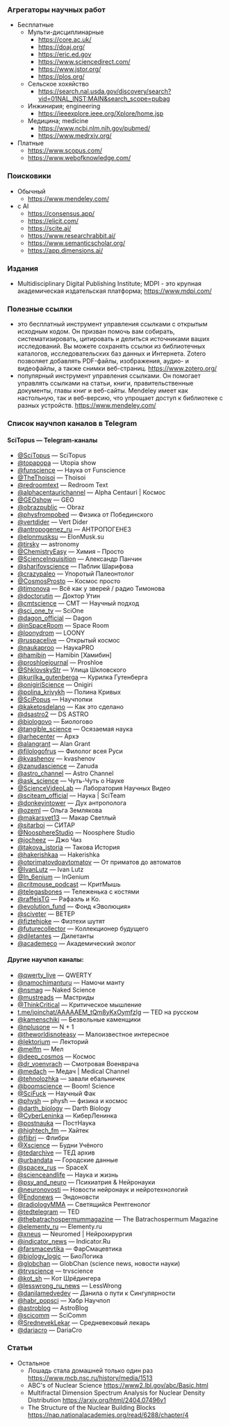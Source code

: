 ### Агрегаторы научных работ

- Бесплатные
    - Мульти-дисциплинарные
        - https://core.ac.uk/
        - https://doaj.org/
        - https://eric.ed.gov
        - https://www.sciencedirect.com/
        - https://www.jstor.org/
        - https://plos.org/
    - Сельское хохяйство
        - https://search.nal.usda.gov/discovery/search?vid=01NAL_INST:MAIN&search_scope=pubag
    - Инжинирия; engineering
        - https://ieeexplore.ieee.org/Xplore/home.jsp
    - Медицина; medicine
        - https://www.ncbi.nlm.nih.gov/pubmed/
        - https://www.medrxiv.org/
- Платные
    - https://www.scopus.com/
    - https://www.webofknowledge.com/


### Поисковики

- Обычный
    - https://www.mendeley.com/
- с AI
    - https://consensus.app/
    - https://elicit.com/
    - https://scite.ai/
    - https://www.researchrabbit.ai/
    - https://www.semanticscholar.org/
    - https://app.dimensions.ai/

### Издания

- Multidisciplinary Digital Publishing Institute; MDPI - это крупная академическая издательская платформа; https://www.mdpi.com/

### Полезные ссылки

- это бесплатный инструмент управления ссылками с открытым исходным кодом. Он призван помочь вам собирать, систематизировать, цитировать и делиться источниками ваших исследований. Вы можете сохранять ссылки из библиотечных каталогов, исследовательских баз данных и Интернета. Zotero позволяет добавлять PDF-файлы, изображения, аудио- и видеофайлы, а также снимки веб-страниц. https://www.zotero.org/
- популярный инструмент управления ссылками. Он помогает управлять ссылками на статьи, книги, правительственные документы, главы книг и веб-сайты. Mendeley имеет как настольную, так и веб-версию, что упрощает доступ к библиотеке с разных устройств. https://www.mendeley.com/

### Список научпоп каналов в Telegram

#### SciTopus — Telegram-каналы

- [@SciTopus](https://t.me/SciTopus) — SciTopus
- [@topapopa](https://t.me/topapopa) — Utopia show
- [@funscience](https://t.me/funscience) — Наука от Funscience
- [@TheThoisoi](https://t.me/TheThoisoi) — Thoisoi
- [@redroomtext](https://t.me/redroomtext) — Redroom Text
- [@alphacentaurichannel](https://t.me/alphacentaurichannel) — Alpha Centauri | Космос
- [@GEOshow](https://t.me/GEOSHOW) — GEO
- [@obrazpublic](https://t.me/obrazpublic) — Obraz
- [@physfrompobed](https://t.me/physfrompobed) — Физика от Побединского
- [@vertdider](https://t.me/vertdider) — Vert Dider
- [@antropogenez_ru](https://t.me/antropogenez_ru) — АНТРОПОГЕНЕЗ
- [@elonmusksu](https://t.me/elonmusksu) — ElonMusk.su
- [@tirsky](https://t.me/tirsky) — astronomy
- [@ChemistryEasy](https://t.me/ChemistryEasy) — Химия – Просто
- [@ScienceInquisition](https://t.me/ScienceInquisition) — Александр Панчин
- [@sharifovscience](https://t.me/sharifovscience) — Паблик Шарифова
- [@crazypaleo](https://t.me/crazypaleo) — Упоротый Палеонтолог
- [@CosmosProsto](https://t.me/cosmosprosto) — Космос просто
- [@timonova](https://t.me/timonova) — Всё как у зверей / радио Тимонова
- [@doctorutin](https://t.me/doctorutin) — Доктор Утин
- [@cmtscience](https://t.me/cmtscience) — СМТ — Научный подход
- [@sci_one_tv](https://t.me/sci_one_tv) — SciOne
- [@dagon_official](https://t.me/dagon_official) — Dagon
- [@inSpaceRoom](https://t.me/inSpaceRoom) — Space Room
- [@loonydrom](https://t.me/loonydrom) — LOONY
- [@ruspacelive](https://t.me/ruspacelive) — Открытый космос
- [@naukaproo](https://t.me/naukaproo) — НаукаPRO
- [@hamibin](https://t.me/hamibin) — Hamibin [Хамибин]
- [@proshloejournal](https://t.me/proshloejournal) — Proshloe
- [@ShklovskyStr](https://t.me/ShklovskyStr) — Улица Шкловского
- [@kurilka_gutenberga](https://t.me/kurilka_gutenberga) — Курилка Гутенберга
- [@onigiriScience](https://t.me/onigiriScience) — Onigiri
- [@polina_krivykh](https://t.me/polina_krivykh) — Полина Кривых
- [@SciPopus](https://t.me/scipopus) — Научпопки
- [@kaketosdelano](https://t.me/kaketosdelano) — Как это сделано
- [@dsastro2](https://t.me/dsastro2) — DS ASTRO
- [@biologovo](https://t.me/biologovo) — Биологово
- [@tangible_science](https://t.me/tangible_science) — Осязаемая наука
- [@arhecenter](https://t.me/arhecenter) — Архэ
- [@alangrant](https://t.me/alangrant) — Alan Grant
- [@filologofrus](https://t.me/filologofrus) — Филолог всея Руси
- [@kvashenov](https://t.me/kvashenov) — kvashenov
- [@zanudascience](https://t.me/zanudascience) — Zanuda
- [@astro_channel](https://t.me/astro_channel) — Astro Channel
- [@ask_science](https://t.me/ask_science) — Чуть-Чуть о Науке
- [@ScienceVideoLab](https://t.me/ScienceVideoLab) — Лаборатория Научных Видео
- [@sciteam_official](https://t.me/sciteam_official) — Наука | SciTeam
- [@donkeyintower](https://t.me/donkeyintower) — Дух антрополога
- [@ozeml](https://t.me/ozeml) — Ольга Землякова
- [@makarsvet13](https://t.me/makarsvet13) — Макар Светлый
- [@sitarboi](https://t.me/sitarboi) — СИТАР
- [@NoosphereStudio](https://t.me/NoosphereStudio) — Noosphere Studio
- [@jocheez](https://t.me/jocheez) — Джо Чиз
- [@takova_istoria](https://t.me/takova_istoria) — Такова История
- [@hakerishkaa](https://t.me/hakerishkaa) — Hakerishka
- [@otprimatovdoavtomatov](https://t.me/otprimatovdoavtomatov) — От приматов до автоматов
- [@IvanLutz](https://t.me/IvanLutz) — Ivan Lutz
- [@In_6enium](https://t.me/In_6enium) — InGenium
- [@critmouse_podcast](https://t.me/critmouse_podcast) — КритМышь
- [@telegasbones](https://t.me/telegasbones) — Тележенька с костями
- [@raffeisTG](https://t.me/raffeisTG) — Рафаэль и Ко.
- [@evolution_fund](https://t.me/evolution_fund) — Фонд «Эволюция»
- [@sciveter](https://t.me/sciveter) — ВЕТЕР
- [@fiztehjoke](https://t.me/fiztehjoke) — Физтехи шутят
- [@futurecollector](https://t.me/futurecollector) — Коллекционер будущего
- [@diletantes](https://t.me/diletantes) — Дилетанты
- [@academeco](https://t.me/academeco) — Академический эколог

#### Другие научпоп каналы:

- [@qwerty_live](https://t.me/qwerty_live) — QWERTY
- [@namochimanturu](https://t.me/namochimanturu) — Намочи манту
- [@nsmag](https://t.me/nsmag) — Naked Science
- [@mustreads](https://t.me/mustreads) — Мастриды
- [@ThinkCritical](https://t.me/ThinkCritical) — Критическое мышление
- [t.me/joinchat/AAAAAEM_tQm8yKxOymfzlg](https://t.me/joinchat/AAAAAEM_tQm8yKxOymfzlg) — TED на русском
- [@kamenschiki](https://t.me/kamenschiki) — Безвольные каменщики
- [@nplusone](https://t.me/nplusone) — N + 1
- [@theworldisnoteasy](https://t.me/theworldisnoteasy) — Малоизвестное интересное
- [@lektorium](https://t.me/lektorium) — Лекторий
- [@melfm](https://t.me/melfm) — Мел
- [@deep_cosmos](https://t.me/deep_cosmos) — Космос
- [@dr_voenvrach](https://t.me/dr_voenvrach) — Смотровая Военврача
- [@medach](https://t.me/medach) — Медач | Medical Channel
- [@tehnolozhka](https://t.me/tehnolozhka) — завали ебальничек
- [@boomscience](https://t.me/boomscience) — Boom! Science
- [@SciFuck](https://t.me/SciFuck) — Научный Фак
- [@physh](https://t.me/physh) — physħ — физика и космос
- [@darth_biology](https://t.me/darth_biology) — Darth Biology
- [@CyberLeninka](https://t.me/CyberLeninka) — КиберЛенинка
- [@postnauka](https://t.me/postnauka) — ПостНаука
- [@hightech_fm](https://t.me/hightech_fm) — Хайтек
- [@flibri](https://t.me/flibri) — Флибри
- [@Xscience](https://t.me/Xscience) — Будни Учёного
- [@tedarchive](https://t.me/tedarchive) — ТЕД архив
- [@urbandata](https://t.me/urbandata) — Городские данные
- [@spacex_rus](https://t.me/spacex_rus) — SpaceX
- [@scienceandlife](https://t.me/scienceandlife) — Наука и жизнь
- [@psy_and_neuro](https://t.me/psy_and_neuro) — Психиатрия & Нейронауки
- [@neuronovosti](https://t.me/neuronovosti) — Новости нейронаук и нейротехнологий
- [@Endonews](https://t.me/Endonews) — Эндоновсти
- [@radiologyMMA](https://t.me/radiologyMMA) — Светящийся Рентгенолог
- [@tedtelegram](https://t.me/tedtelegram) — TED
- [@thebatrachospermummagazine](https://t.me/thebatrachospermummagazine) — The Batrachospermum Magazine
- [@elementy_ru](https://t.me/elementy_ru) — Elementy.ru
- [@xneus](https://t.me/xneus) — Neuromed | Нейрохирургия
- [@indicator_news](https://t.me/indicator_news) — Indicator.Ru
- [@farsmacevtika](https://t.me/farsmacevtika) — ФарСмацевтика
- [@biology_logic](https://t.me/biology_logic) — БиоЛогика
- [@globchan](https://t.me/globchan) — GlobСhan (science news, новости науки)
- [@trvscience](https://t.me/trvscience) — trvscience
- [@kot_sh](https://t.me/kot_sh) — Кот Шрёдингера
- [@lesswrong_ru_news](https://t.me/lesswrong_ru_news) — LessWrong
- [@danilamedvedev](https://t.me/danilamedvedev) — Данила о пути к Сингулярности
- [@habr_popsci](https://t.me/habr_popsci) — Хабр Научпоп
- [@astroblog](https://t.me/astroblog) — AstroBlog
- [@scicomm](https://t.me/scicomm) — SciComm
- [@SrednevekLekar](https://t.me/SrednevekLekar) — Средневековый лекарь
- [@dariacro](https://t.me/dariacro) — DariaCro

### Статьи

- Остальное
    - Лошадь стала домашней только один раз https://www.mcb.nsc.ru/history/media/1513
    - ABC's of Nuclear Science https://www2.lbl.gov/abc/Basic.html
    - Multifractal Dimension Spectrum Analysis for Nuclear Density Distribution https://arxiv.org/html/2404.07496v1
    - The Structure of the Nuclear Building Blocks https://nap.nationalacademies.org/read/6288/chapter/4
